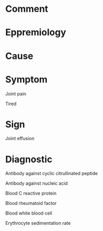 # Comment

# Eppremiology

# Cause

# Symptom

Joint pain

Tired

# Sign

Joint effusion

# Diagnostic

Antibody against cyclic citrullinated peptide

Antibody against nucleic acid

Blood C reactive protein

Blood rheumatoid factor

Blood white blood cell

Erythrocyte sedimentation rate
